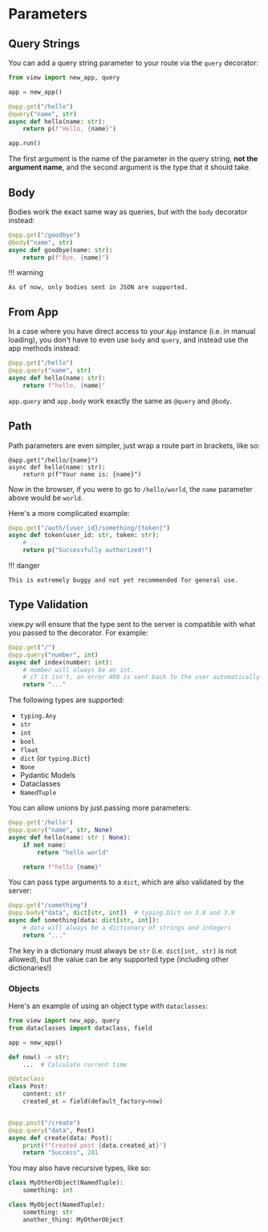 # Parameters

## Query Strings

You can add a query string parameter to your route via the `query` decorator:

```py
from view import new_app, query

app = new_app()

@app.get("/hello")
@query("name", str)
async def hello(name: str):
    return p(f"Hello, {name}")

app.run()
```

The first argument is the name of the parameter in the query string, **not the argument name**, and the second argument is the type that it should take.

## Body

Bodies work the exact same way as queries, but with the `body` decorator instead:

```py
@app.get("/goodbye")
@body("name", str)
async def goodbye(name: str):
    return p(f"Bye, {name}")
```

!!! warning

    As of now, only bodies sent in JSON are supported.

## From App

In a case where you have direct access to your `App` instance (i.e. in manual loading), you don't have to even use `body` and `query`, and instead use the app methods instead:

```py
@app.get("/hello")
@app.query("name", str)
async def hello(name: str):
    return f"hello, {name}"
```

`app.query` and `app.body` work exactly the same as `@query` and `@body`.

## Path

Path parameters are even simpler, just wrap a route part in brackets, like so:

```
@app.get("/hello/{name}")
async def hello(name: str):
    return p(f"Your name is: {name}")
```

Now in the browser, if you were to go to `/hello/world`, the `name` parameter above would be `world`.

Here's a more complicated example:

```py
@app.get("/auth/{user_id}/something/{token}")
async def token(user_id: str, token: str):
    # ...
    return p("Successfully authorized!")
```

!!! danger

    This is extremely buggy and not yet recommended for general use.

## Type Validation

view.py will ensure that the type sent to the server is compatible with what you passed to the decorator. For example:

```py
@app.get("/")
@app.query("number", int)
async def index(number: int):
    # number will always be an int.
    # if it isn't, an error 400 is sent back to the user automatically
    return "..."
```

The following types are supported:

- `typing.Any`
- `str`
- `int`
- `bool`
- `float`
- `dict` (or `typing.Dict`)
- `None`
- Pydantic Models
- Dataclasses
- `NamedTuple`

You can allow unions by just passing more parameters:

```py
@app.get('/hello')
@app.query("name", str, None)
async def hello(name: str | None):
    if not name:
        return "hello world"

    return f"hello {name}"
```

You can pass type arguments to a `dict`, which are also validated by the server:

```py
@app.get("/something")
@app.body("data", dict[str, int])  # typing.Dict on 3.8 and 3.9
async def something(data: dict[str, int]):
    # data will always be a dictionary of strings and integers
    return "..."
```

The key in a dictionary must always be `str` (i.e. `dict[int, str]` is not allowed), but the value can be any supported type (including other dictionaries!)

### Objects

Here's an example of using an object type with `dataclasses`:

```py
from view import new_app, query
from dataclasses import dataclass, field

app = new_app()

def now() -> str:
    ...  # Calculate current time

@dataclass
class Post:
    content: str
    created_at = field(default_factory=now)


@app.post("/create")
@app.query("data", Post)
async def create(data: Post):
    print(f"Created post {data.created_at}")
    return "Success", 201
```

You may also have recursive types, like so:

```py
class MyOtherObject(NamedTuple):
    something: int

class MyObject(NamedTuple):
    something: str
    another_thing: MyOtherObject
```

